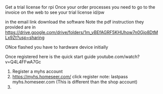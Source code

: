 Get a trial license for rpi
Once your order processes you need to go to the invoice on the web to see your trial license id/pw

in the email link download the software
Note the pdf instruction they provided are in https://drive.google.com/drive/folders/1m_vBEfAGRF5KHUhow7n0Gjo8DtMLx9Zt?usp=sharing

ONce flashed you have to hardware device initially

Once registered here is the quick start guide
youtube.com/watch?v=Q4L4FFwA7Gc

1. Register a myhs account
2. https://myhs.homeseer.com/ click register note: lastpass myhs.homeseer.com (This is different than the shop account)
3. 


<!--stackedit_data:
eyJoaXN0b3J5IjpbNzI5MjcxNTU0LC0xOTcxNTkwMDU1LDE2Nj
M2ODMzNDksODkzNDI0MzQ2LDM2NzUzOTIxMF19
-->
